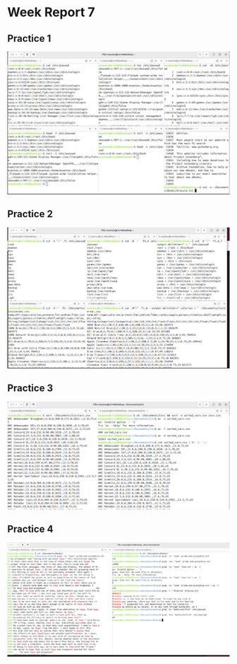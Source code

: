 # Week Report 7

## Practice 1
![Practice7](wr7.q1.png)

## Practice 2
![Practice7](wr7.q2.png)

## Practice 3
![Practice7](wr7.q3.png)

## Practice 4
![Practice7](wr7.q4.png)

